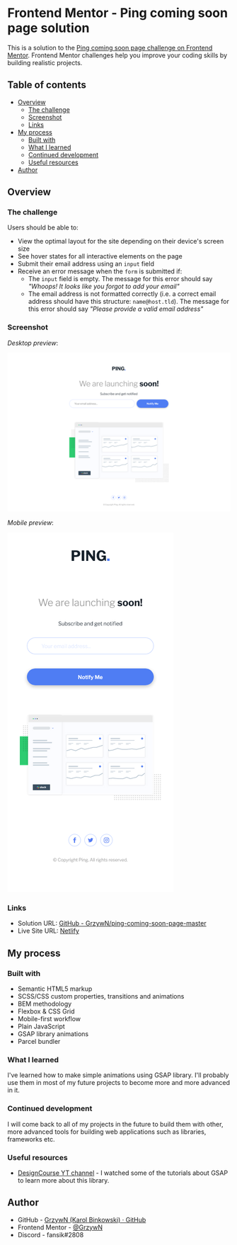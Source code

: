 # Frontend Mentor - Ping coming soon page solution

This is a solution to the [Ping coming soon page challenge on Frontend Mentor](https://www.frontendmentor.io/challenges/ping-single-column-coming-soon-page-5cadd051fec04111f7b848da). Frontend Mentor challenges help you improve your coding skills by building realistic projects. 

## Table of contents

- [Overview](#overview)
  - [The challenge](#the-challenge)
  - [Screenshot](#screenshot)
  - [Links](#links)
- [My process](#my-process)
  - [Built with](#built-with)
  - [What I learned](#what-i-learned)
  - [Continued development](#continued-development)
  - [Useful resources](#useful-resources)
- [Author](#author)

## Overview

### The challenge

Users should be able to:

- View the optimal layout for the site depending on their device's screen size
- See hover states for all interactive elements on the page
- Submit their email address using an `input` field
- Receive an error message when the `form` is submitted if:
  - The `input` field is empty. The message for this error should say *"Whoops! It looks like you forgot to add your email"*
  - The email address is not formatted correctly (i.e. a correct email address should have this structure: `name@host.tld`). The message for this error should say *"Please provide a valid email address"*

### Screenshot

*Desktop preview*: 

<img src="./screenshot-desktop.png" title="" alt="" data-align="center">

*Mobile preview*: 

<img src="./screenshot-mobile.png" title="" alt="" data-align="center">

### Links

- Solution URL: [GitHub - GrzywN/ping-coming-soon-page-master](https://github.com/GrzywN/ping-coming-soon-page-master)
- Live Site URL: [Netlify](https://upbeat-carson-5edc78.netlify.app/)

## My process

### Built with

- Semantic HTML5 markup
- SCSS/CSS custom properties, transitions and animations
- BEM methodology
- Flexbox & CSS Grid
- Mobile-first workflow
- Plain JavaScript
- GSAP library animations
- Parcel bundler

### What I learned

I've learned how to make simple animations using GSAP library. I'll probably use them in most of my future projects to become more and more advanced in it.

### Continued development

I will come back to all of my projects in the future to build them with other, more advanced tools for building web applications such as libraries, frameworks etc.

### Useful resources

- [DesignCourse YT channel](https://www.youtube.com/channel/UCVyRiMvfUNMA1UPlDPzG5Ow) - I watched some of the tutorials about GSAP to learn more about this library. 

## Author

- GitHub - [GrzywN (Karol Binkowski) · GitHub](https://github.com/GrzywN)
- Frontend Mentor - [@GrzywN](https://www.frontendmentor.io/profile/GrzywN)
- Discord - fansik#2808
